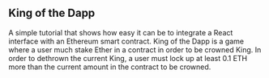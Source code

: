 ## King of the Dapp
A simple tutorial that shows how easy it can be to integrate a React interface with an Ethereum smart contract. King of the Dapp is a game where a user much stake Ether in a contract in order to be crowned King. In order to dethrown the current King, a user must lock up at least 0.1 ETH more than the current amount in the contract to be crowned.